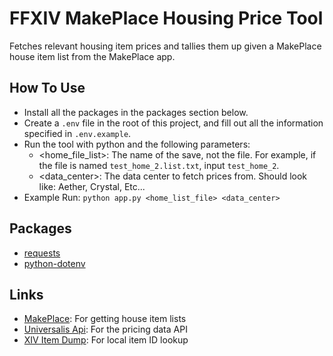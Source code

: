 # FFXIV MakePlace Housing Price Tool

Fetches relevant housing item prices and tallies them up given a MakePlace house item list from the MakePlace app.

## How To Use

- Install all the packages in the packages section below.
- Create a ```.env``` file in the root of this project, and fill out all the information specified in ```.env.example```.
- Run the tool with python and the following parameters:
	- <home_file_list>:  The name of the save, not the file. For example, if the file is named ```test_home_2.list.txt```, input ```test_home_2```.
	- <data_center>: The data center to fetch prices from. Should look like: Aether, Crystal, Etc...
- Example Run: ```python app.py <home_list_file> <data_center>```

## Packages

- [requests](https://pypi.org/project/requests/)
- [python-dotenv](https://pypi.org/project/python-dotenv/)

## Links

- [MakePlace](https://makeplace.app/places): For getting house item lists
- [Universalis Api](https://docs.universalis.app): For the pricing data API
- [XIV Item Dump](https://raw.githubusercontent.com/ffxiv-teamcraft/ffxiv-teamcraft/master/libs/data/src/lib/json/items.json): For local item ID lookup
